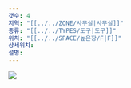 ```yaml
---
갯수: 4
지역: "[[../../ZONE/사무실|사무실]]"
종류: "[[../../TYPES/도구|도구]]"
위치: "[[../../SPACE/높은장/F|F]]"
상세위치: 
설명:
---
```

![](http://192.168.50.22/images/240607_IMG_0185.jpg)